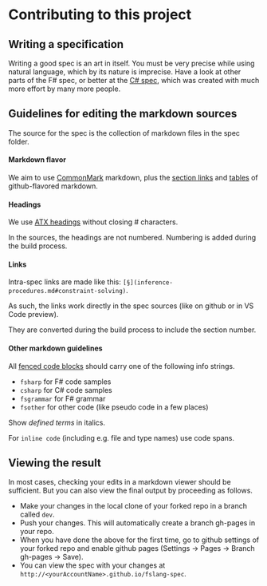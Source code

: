 # Contributing to this project

## Writing a specification

Writing a good spec is an art in itself. You must be very precise while using natural language, which by its nature is imprecise. Have a look at other parts of the F# spec, or better at the [C# spec](https://learn.microsoft.com/en-us/dotnet/csharp/language-reference/language-specification/readme), which was created with much more effort by many more people.

## Guidelines for editing the markdown sources

The source for the spec is the collection of markdown files in the spec folder.

#### Markdown flavor

We aim to use [CommonMark](https://spec.commonmark.org/0.31.2/) markdown, plus the [section links](https://docs.github.com/en/get-started/writing-on-github/getting-started-with-writing-and-formatting-on-github/basic-writing-and-formatting-syntax#section-links) and [tables](https://docs.github.com/en/get-started/writing-on-github/working-with-advanced-formatting/organizing-information-with-tables#creating-a-table) of github-flavored markdown.

#### Headings

We use [ATX headings](https://spec.commonmark.org/0.31.2/#atx-headings) without closing # characters.

In the sources, the headings are not numbered. Numbering is added during the build process.

#### Links

Intra-spec links are made like this: `[§](inference-procedures.md#constraint-solving)`.

As such, the links work directly in the spec sources (like on github or in VS Code preview).

They are converted during the build process to include the section number.

#### Other markdown guidelines

All [fenced code blocks](https://spec.commonmark.org/0.31.2/#fenced-code-blocks) should carry one of the following info strings.

- `fsharp` for F# code samples
- `csharp` for C# code samples
- `fsgrammar` for F# grammar
- `fsother` for other code (like pseudo code in a few places)

Show _defined terms_ in italics.

For `inline code` (including e.g. file and type names) use code spans.

## Viewing the result

In most cases, checking your edits in a markdown viewer should be sufficient. But you can also view the final output by proceeding as follows.

- Make your changes in the local clone of your forked repo in a branch called `dev`.
- Push your changes. This will automatically create a branch gh-pages in your repo.
- When you have done the above for the first time, go to github settings of your forked repo and enable github pages (Settings -> Pages -> Branch gh-pages -> Save).
- You can view the spec with your changes at `http://<yourAccountName>.github.io/fslang-spec`.



